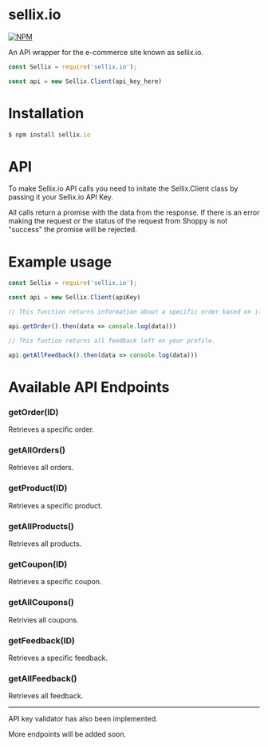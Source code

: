 # sellix.io

[![NPM](https://nodei.co/npm/sellix.io.png?compact=true)](https://nodei.co/npm/sellix.io/)

An API wrapper for the e-commerce site known as sellix.io.

```js
const Sellix = require('sellix.io');

const api = new Sellix.Client(api_key_here)
```

# Installation
```javascript
$ npm install sellix.io
```

# API
To make Sellix.io API calls you need to initate the Sellix.Client class by passing it your Sellix.io API Key.

All calls return a promise with the data from the response. If there is an error making the request or the status of the request from Shoppy is not "success" the promise will be rejected.

# Example usage
```javascript
const Sellix = require('sellix.io');

const api = new Sellix.Client(apiKey)

// This function returns information about a specific order based on it's ID.

api.getOrder().then(data => console.log(data)))

// This funtion returns all feedback left on your profile.

api.getAllFeedback().then(data => console.log(data)))
```

# Available API Endpoints

### getOrder(ID)
Retrieves a specific order.

### getAllOrders()
Retrieves all orders.

### getProduct(ID)
Retrieves a specific product.

### getAllProducts()
Retrieves all products.

### getCoupon(ID)
Retrieves a specific coupon.

### getAllCoupons()
Retrivies all coupons.

### getFeedback(ID)
Retrieves a specific feedback.

### getAllFeedback()
Retrieves all feedback.

---

API key validator has also been implemented.

More endpoints will be added soon.